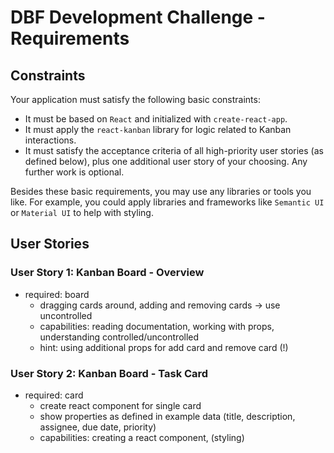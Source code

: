 # DBF Development Challenge - Requirements

## Constraints

Your application must satisfy the following basic constraints:

- It must be based on `React` and initialized with `create-react-app`.
- It must apply the `react-kanban` library for logic related to Kanban interactions.
- It must satisfy the acceptance criteria of all high-priority user stories (as defined below), plus one additional user story of your choosing. Any further work is optional.

Besides these basic requirements, you may use any libraries or tools you like. For example, you could apply libraries and frameworks like `Semantic UI` or `Material UI` to help with styling.

## User Stories

### User Story 1: Kanban Board - Overview

- required: board
  - dragging cards around, adding and removing cards -> use uncontrolled
  - capabilities: reading documentation, working with props, understanding controlled/uncontrolled
  - hint: using additional props for add card and remove card (!)

### User Story 2: Kanban Board - Task Card

- required: card
  - create react component for single card
  - show properties as defined in example data (title, description, assignee, due date, priority)
  - capabilities: creating a react component, (styling)
